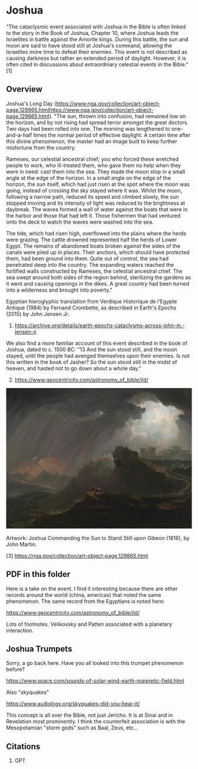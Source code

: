 # Joshua

"The cataclysmic event associated with Joshua in the Bible is often linked to the story in the Book of Joshua, Chapter 10, where Joshua leads the Israelites in battle against the Amorite kings. During this battle, the sun and moon are said to have stood still at Joshua's command, allowing the Israelites more time to defeat their enemies. This event is not described as causing darkness but rather an extended period of daylight. However, it is often cited in discussions about extraordinary celestial events in the Bible." [1]

## Overview

Joshua's Long Day (https://www.nga.gov/collection/art-object-page.129865.htmlhttps://www.nga.gov/collection/art-object-page.129865.html). "The sun, thrown into confusion, had remained low on the horizon, and by not rising had spread terror amongst the great doctors. Two days had been rolled into one.  The morning was lengthened to one-and-a-half times the normal period of effective daylight.  A certain time after this divine phenomenon, the master had an image built to keep further misfortune from the country.

Rameses, our celestial ancestral chief; you who forced these wretched people to work, who ill-treated them, who gave them no help when they were in need: cast them into the sea. They made the moon stop in a small angle at the edge of the horizon. In a small angle on the edge of the horizon, the sun itself, which had just risen at the spot where the moon was going, instead of crossing the sky stayed where it was.  Whilst the moon, following a narrow path, reduced its speed and climbed slowly, the sun stopped moving and its intensity of light was reduced to the brightness at daybreak. The waves formed a wall of water against the boats that were in the harbor and those that had left it. Those fishermen that had ventured onto the deck to watch the waves were washed into the sea.

The tide, which had risen high, overflowed into the plains where the herds were grazing.  The cattle drowned represented half the herds of Lower Egypt. The remains of abandoned boats broken against the sides of the canals were piled up in places.  Their anchors, which should have protected them, had been ground into them.  Quite out of control, the sea had penetrated deep into the country.  The expanding waters reached the fortified walls constructed by Rameses, the celestial ancestral chief. The sea swept around both sides of the region behind, sterilizing the gardens as it went and causing openings in the dikes. A great country had been turned into a wilderness and brought into poverty."

Egyptian hieroglyphic translation from Verdique Historique de l’Egypte Antique (1984) by Fernand Crombette, as described in Earth's Epochs (2015) by John Jensen Jr.

1. https://archive.org/details/earth-epochs-cataclysms-across-john-m.-jensen-jr

We also find a more familiar account of this event described in the book of Joshua, dated to c. 1500 BC:
"13 And the sun stood still, and the moon stayed, until the people had avenged themselves upon their enemies.  Is not this written in the book of Jasher?  So the sun stood still in the midst of heaven, and hasted not to go down about a whole day."

2. https://www.geocentricity.com/astronomy_of_bible/jld/

![](img/joshua.jpg)

Artwork: Joshua Commanding the Sun to Stand Still upon Gibeon (1816), by John Martin.

[3] https://nga.gov/collection/art-object-page.129865.html

## PDF in this folder

Here is a take on the event.  I find it interesting because there are other records around the world (china, americas) that noted the same phenomenon.  The same record from the Egyptians is noted here:

https://www.geocentricity.com/astronomy_of_bible/jld/

Lots of footnotes.  Velikovsky and Patten associated with a planetary interaction.

## Joshua Trumpets

Sorry, a go back here. Have you all looked into this trumpet phenomenon before?

https://www.space.com/sounds-of-solar-wind-earth-magnetic-field.html

Also "skyquakes"

https://www.audiology.org/skyquakes-did-you-hear-it/

This concept is all over the Bible, not just Jericho. It is at Sinai and in Revelation most prominently. I think the counterfeit association is with the Mesopotamian "storm gods" such as Baal, Zeus, etc...

## Citations

1. GPT